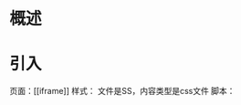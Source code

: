 # 概述
# 引入
页面：[[iframe]] 
样式：<link href="styles.css" rel="stylesheet" type="text/css">
	文件是SS，内容类型是css文件
脚本：<script async defer href />
## 脚本
1. 内联引入
2. src引入
	1. 特点
		1. 双标签：html不支持脚本单标签<script />
	2. 优点
		1. 可缓存，多个页面可共用[^1]
# 事件
[事件参考 | MDN](https://developer.mozilla.org/zh-CN/docs/Web/Events?spm=a21iq3.home.0.0.54b42764PcwehE) 

[^1]: 缓存在浏览器的某个地方，可用于所有页面